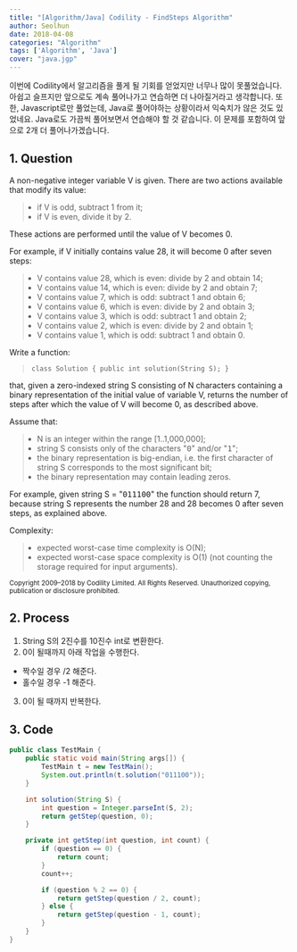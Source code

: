 ```yaml
---
title: "[Algorithm/Java] Codility - FindSteps Algorithm"
author: Seolhun
date: 2018-04-08
categories: "Algorithm"
tags: ['Algorithm', 'Java']
cover: "java.jgp"
---
```

이번에 Codility에서 알고리즘을 풀게 될 기회를 얻었지만 너무나 많이 못풀었습니다. 아쉽고 슬프지만 앞으로도 계속 풀어나가고 연습하면 더 나아질거라고 생각합니다.
또한, Javascript로만 풀었는데, Java로 풀어야하는 상황이라서 익숙치가 않은 것도 있었네요. Java로도 가끔씩 풀어보면서 연습해야 할 것 같습니다.
이 문제를 포함하여 앞으로 2개 더 풀어나가겠습니다.


## 1. Question
<div class="task-description-content">
<div id="brinza-task-description">
<p>A non-negative integer variable V is given. There are two actions available that modify its value:</p>
<blockquote><ul style="margin: 10px;padding: 0px;"><li>if V is odd, subtract 1 from it;</li>
<li>if V is even, divide it by 2.</li>
</ul>
</blockquote><p>These actions are performed until the value of V becomes 0.</p>
<p>For example, if V initially contains value 28, it will become 0 after seven steps:</p>
<blockquote><ul style="margin: 10px;padding: 0px;"><li>V contains value 28, which is even: divide by 2 and obtain 14;</li>
<li>V contains value 14, which is even: divide by 2 and obtain 7;</li>
<li>V contains value 7, which is odd: subtract 1 and obtain 6;</li>
<li>V contains value 6, which is even: divide by 2 and obtain 3;</li>
<li>V contains value 3, which is odd: subtract 1 and obtain 2;</li>
<li>V contains value 2, which is even: divide by 2 and obtain 1;</li>
<li>V contains value 1, which is odd: subtract 1 and obtain 0.</li>
</ul>
</blockquote><p>Write a function:</p>
<blockquote><p style="font-family: monospace; font-size: 9pt; display: block; white-space: pre-wrap"><tt>class Solution { public int solution(String S); }</tt></p></blockquote>
<p>that, given a zero-indexed string S consisting of N characters containing a binary representation of the initial value of variable V, returns the number of steps after which the value of V will become 0, as described above.</p>
<p>Assume that:</p>
<blockquote><ul style="margin: 10px;padding: 0px;"><li>N is an integer within the range [<span class="number">1</span>..<span class="number">1,000,000</span>];</li>
<li>string S consists only of the characters "<tt style="white-space:pre-wrap">0</tt>" and/or "<tt style="white-space:pre-wrap">1</tt>";</li>
<li>the binary representation is big-endian, i.e. the first character of string S corresponds to the most significant bit;</li>
<li>the binary representation may contain leading zeros.</li>
</ul>
</blockquote><p>For example, given string S = "<tt style="white-space:pre-wrap">011100</tt>" the function should return 7, because string S represents the number 28 and 28 becomes 0 after seven steps, as explained above.</p>
<p>Complexity:</p>
<blockquote><ul style="margin: 10px;padding: 0px;"><li>expected worst-case time complexity is O(N);</li>
<li>expected worst-case space complexity is O(1) (not counting the storage required for input arguments).</li>
</ul>
</blockquote></div>
<div style="margin-top:5px">
<small>Copyright 2009–2018 by Codility Limited. All Rights Reserved. Unauthorized copying, publication or disclosure prohibited.</small>
</div>
</div>

## 2. Process
1. String S의 2진수를 10진수 int로 변환한다.
2. 0이 될때까지 아래 작업을 수행한다.
  - 짝수일 경우 /2 해준다.
  - 홀수일 경우 -1 해준다.
3. 0이 될 때까지 반복한다.

## 3. Code
```java
public class TestMain {
    public static void main(String args[]) {
        TestMain t = new TestMain();
        System.out.println(t.solution("011100"));
    }

    int solution(String S) {
        int question = Integer.parseInt(S, 2);
        return getStep(question, 0);
    }

    private int getStep(int question, int count) {
        if (question == 0) {
            return count;
        }
        count++;

        if (question % 2 == 0) {
            return getStep(question / 2, count);
        } else {
            return getStep(question - 1, count);
        }
    }
}
```
